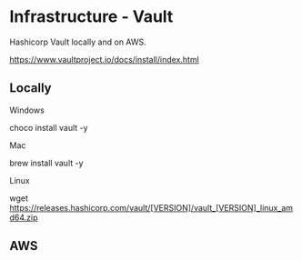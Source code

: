 # Infrastructure - Vault

Hashicorp Vault locally and on AWS.

https://www.vaultproject.io/docs/install/index.html

## Locally

Windows

choco install vault -y

Mac

brew install vault -y

Linux 

wget https://releases.hashicorp.com/vault/[VERSION]/vault_[VERSION]_linux_amd64.zip

## AWS
